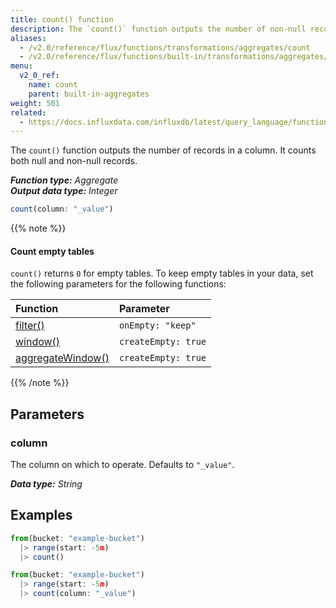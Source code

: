 ```yaml
---
title: count() function
description: The `count()` function outputs the number of non-null records in a column.
aliases:
  - /v2.0/reference/flux/functions/transformations/aggregates/count
  - /v2.0/reference/flux/functions/built-in/transformations/aggregates/count/
menu:
  v2_0_ref:
    name: count
    parent: built-in-aggregates
weight: 501
related:
  - https://docs.influxdata.com/influxdb/latest/query_language/functions/#count, InfluxQL – COUNT()
---
```


The `count()` function outputs the number of records in a column.
It counts both null and non-null records.

_**Function type:** Aggregate_  
_**Output data type:** Integer_

```js
count(column: "_value")
```

{{% note %}}
#### Count empty tables
`count()` returns `0` for empty tables.
To keep empty tables in your data, set the following parameters for the following functions:

| Function                                                                                              | Parameter           |
|:--------                                                                                              |:---------           |
| [filter()](/v2.0/reference/flux/stdlib/built-in/transformations/filter/)                              | `onEmpty: "keep"`   |
| [window()](/v2.0/reference/flux/stdlib/built-in/transformations/window/)                              | `createEmpty: true` |
| [aggregateWindow()](/v2.0/reference/flux/stdlib/built-in/transformations/aggregates/aggregatewindow/) | `createEmpty: true` |
{{% /note %}}

## Parameters

### column
The column on which to operate.
Defaults to `"_value"`.

_**Data type:** String_

## Examples
```js
from(bucket: "example-bucket")
  |> range(start: -5m)
  |> count()
```

```js
from(bucket: "example-bucket")
  |> range(start: -5m)
  |> count(column: "_value")
```

